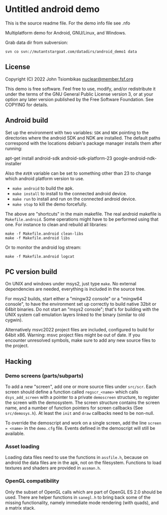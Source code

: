 Untitled android demo
=====================
This is the source readme file. For the demo info file see <name>.nfo

Multiplatform demo for Android, GNU/Linux, and Windows.

Grab data dir from subversion:

    svn co svn://mutantstargoat.com/datadirs/android_demo1 data


License
-------
Copyright (C) 2022 John Tsiombikas <nuclear@member.fsf.org>

This demo is free software. Feel free to use, modify, and/or redistribute it
under the terms of the GNU General Public License version 3, or at your option
any later version published by the Free Software Foundation. See COPYING for
details.


Android build
-------------
Set up the environment with two variables: `SDK` and `NDK` pointing to the
directories where the android SDK and NDK are installed. The default paths
correspond with the locations debian's package manager installs them after
running:

  apt-get install android-sdk android-sdk-platform-23 google-android-ndk-installer

Also the `AVER` variable can be set to something other than 23 to change which
android platform version to use.

  - `make android` to build the apk.
  - `make install` to install to the connected android device.
  - `make run` to install and run on the connected android device.
  - `make stop` to kill the demo forcefully.

The above are "shortcuts" in the main makefile. The real android makefile is
`Makefile.android`. Some operations might have to be performed using that one.
For instance to clean and rebuild all libraries:

    make -f Makefile.android clean-libs
    make -f Makefile.android libs

Or to monitor the android log stream:

    make -f Makefile.android logcat


PC version build
----------------
On UNIX and windows under msys2, just type `make`. No external dependencies are
needed, everything is included in the source tree.

For msys2 builds, start either a "mingw32 console" or a "mingw64 console", to
have the environment set up correctly to build native 32bit or 64bit binaries.
Do not start an "msys2 console"; that's for building with the UNIX system call
emulation layers linked to the binary (similar to old cygwin).

Alternatively msvc2022 project files are included, configured to build for
64bit x86. Warning: msvc project files might be out of date. If you encounter
unresolved symbols, make sure to add any new source files to the project.

Hacking
-------

### Demo screens (parts/subparts)
To add a new "screen", add one or more source files under `src/scr`. Each screen
should define a function called `regscr_<name>` which calls `dsys_add_screen`
with a pointer to a private `demoscreen` structure, to register the screen with
the demosystem. The screen structure contains the screen name, and a number of
function pointers for screen callbacks (See `src/demosys.h`). At least the
`init` and `draw` callbacks need to be non-null.

To override the demoscript and work on a single screen, add the line
`screen = <name>` in the `demo.cfg` file. Events defined in the demoscript will
still be available.

### Asset loading
Loading data files need to use the functions in `assfile.h`, because on android
the data files are in the apk, not on the filesystem. Functions to load textures
and shaders are provided in `assman.h`.

### OpenGL compatibility
Only the subset of OpenGL calls which are part of OpenGL ES 2.0 should be used.
There are helper functions in `sanegl.h` to bring back some of the missing
functionality, namely immediate mode rendering (with quads), and a matrix
stack.
